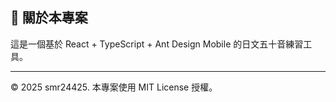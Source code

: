 ## 📘 關於本專案

這是一個基於 React + TypeScript + Ant Design Mobile 的日文五十音練習工具。

---

© 2025 smr24425. 本專案使用 MIT License 授權。
